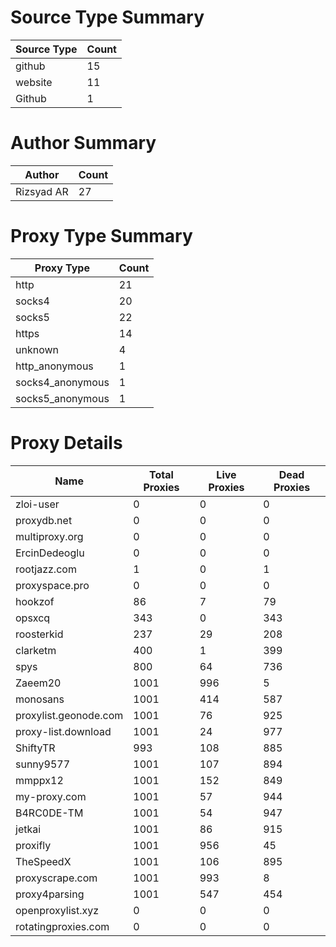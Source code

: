 # Source Type Summary

| Source Type | Count |
|-------------|-------|
| github | 15 |
| website | 11 |
| Github | 1 |


# Author Summary

| Author | Count |
|--------|-------|
| Rizsyad AR | 27 |


# Proxy Type Summary

| Proxy Type | Count |
|------------|-------|
| http | 21 |
| socks4 | 20 |
| socks5 | 22 |
| https | 14 |
| unknown | 4 |
| http_anonymous | 1 |
| socks4_anonymous | 1 |
| socks5_anonymous | 1 |


# Proxy Details

| Name | Total Proxies | Live Proxies | Dead Proxies |
|------|---------------|--------------|---------------|
| zloi-user | 0 | 0 | 0 |
| proxydb.net | 0 | 0 | 0 |
| multiproxy.org | 0 | 0 | 0 |
| ErcinDedeoglu | 0 | 0 | 0 |
| rootjazz.com | 1 | 0 | 1 |
| proxyspace.pro | 0 | 0 | 0 |
| hookzof | 86 | 7 | 79 |
| opsxcq | 343 | 0 | 343 |
| roosterkid | 237 | 29 | 208 |
| clarketm | 400 | 1 | 399 |
| spys | 800 | 64 | 736 |
| Zaeem20 | 1001 | 996 | 5 |
| monosans | 1001 | 414 | 587 |
| proxylist.geonode.com | 1001 | 76 | 925 |
| proxy-list.download | 1001 | 24 | 977 |
| ShiftyTR | 993 | 108 | 885 |
| sunny9577 | 1001 | 107 | 894 |
| mmppx12 | 1001 | 152 | 849 |
| my-proxy.com | 1001 | 57 | 944 |
| B4RC0DE-TM | 1001 | 54 | 947 |
| jetkai | 1001 | 86 | 915 |
| proxifly | 1001 | 956 | 45 |
| TheSpeedX | 1001 | 106 | 895 |
| proxyscrape.com | 1001 | 993 | 8 |
| proxy4parsing | 1001 | 547 | 454 |
| openproxylist.xyz | 0 | 0 | 0 |
| rotatingproxies.com | 0 | 0 | 0 |
